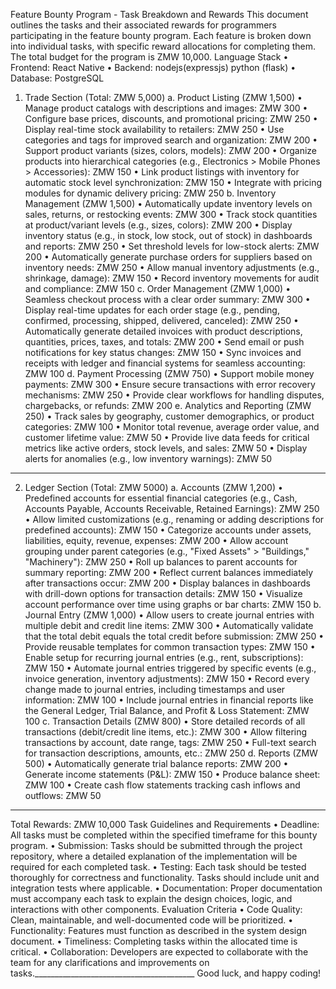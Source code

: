 Feature Bounty Program - Task Breakdown and Rewards
This document outlines the tasks and their associated rewards for programmers participating in the feature bounty program. Each feature is broken down into individual tasks, with specific reward allocations for completing them. The total budget for the program is ZMW 10,000.
Language Stack
•	Frontend: React Native
•	Backend: nodejs(expressjs) python (flask)
•	Database: PostgreSQL

1. Trade Section (Total: ZMW 5,000)
a. Product Listing (ZMW 1,500)
•	Manage product catalogs with descriptions and images: ZMW 300
•	Configure base prices, discounts, and promotional pricing: ZMW 250
•	Display real-time stock availability to retailers: ZMW 250
•	Use categories and tags for improved search and organization: ZMW 200
•	Support product variants (sizes, colors, models): ZMW 200
•	Organize products into hierarchical categories (e.g., Electronics > Mobile Phones > Accessories): ZMW 150
•	Link product listings with inventory for automatic stock level synchronization: ZMW 150
•	Integrate with pricing modules for dynamic delivery pricing: ZMW 250
b. Inventory Management (ZMW 1,500)
•	Automatically update inventory levels on sales, returns, or restocking events: ZMW 300
•	Track stock quantities at product/variant levels (e.g., sizes, colors): ZMW 200
•	Display inventory status (e.g., in stock, low stock, out of stock) in dashboards and reports: ZMW 250
•	Set threshold levels for low-stock alerts: ZMW 200
•	Automatically generate purchase orders for suppliers based on inventory needs: ZMW 250
•	Allow manual inventory adjustments (e.g., shrinkage, damage): ZMW 150
•	Record inventory movements for audit and compliance: ZMW 150
c. Order Management (ZMW 1,000)
•	Seamless checkout process with a clear order summary: ZMW 300
•	Display real-time updates for each order stage (e.g., pending, confirmed, processing, shipped, delivered, canceled): ZMW 250
•	Automatically generate detailed invoices with product descriptions, quantities, prices, taxes, and totals: ZMW 200
•	Send email or push notifications for key status changes: ZMW 150
•	Sync invoices and receipts with ledger and financial systems for seamless accounting: ZMW 100
d. Payment Processing (ZMW 750)
•	Support mobile money payments: ZMW 300
•	Ensure secure transactions with error recovery mechanisms: ZMW 250
•	Provide clear workflows for handling disputes, chargebacks, or refunds: ZMW 200
e. Analytics and Reporting (ZMW 250)
•	Track sales by geography, customer demographics, or product categories: ZMW 100
•	Monitor total revenue, average order value, and customer lifetime value: ZMW 50
•	Provide live data feeds for critical metrics like active orders, stock levels, and sales: ZMW 50
•	Display alerts for anomalies (e.g., low inventory warnings): ZMW 50
________________________________________
2. Ledger Section (Total: ZMW 5000)
a. Accounts (ZMW 1,200)
•	Predefined accounts for essential financial categories (e.g., Cash, Accounts Payable, Accounts Receivable, Retained Earnings): ZMW 250
•	Allow limited customizations (e.g., renaming or adding descriptions for predefined accounts): ZMW 150
•	Categorize accounts under assets, liabilities, equity, revenue, expenses: ZMW 200
•	Allow account grouping under parent categories (e.g., "Fixed Assets" > "Buildings," "Machinery"): ZMW 250
•	Roll up balances to parent accounts for summary reporting: ZMW 200
•	Reflect current balances immediately after transactions occur: ZMW 200
•	Display balances in dashboards with drill-down options for transaction details: ZMW 150
•	Visualize account performance over time using graphs or bar charts: ZMW 150
b. Journal Entry (ZMW 1,000)
•	Allow users to create journal entries with multiple debit and credit line items: ZMW 300
•	Automatically validate that the total debit equals the total credit before submission: ZMW 250
•	Provide reusable templates for common transaction types: ZMW 150
•	Enable setup for recurring journal entries (e.g., rent, subscriptions): ZMW 150
•	Automate journal entries triggered by specific events (e.g., invoice generation, inventory adjustments): ZMW 150
•	Record every change made to journal entries, including timestamps and user information: ZMW 100
•	Include journal entries in financial reports like the General Ledger, Trial Balance, and Profit & Loss Statement: ZMW 100
c. Transaction Details (ZMW 800)
•	Store detailed records of all transactions (debit/credit line items, etc.): ZMW 300
•	Allow filtering transactions by account, date range, tags: ZMW 250
•	Full-text search for transaction descriptions, amounts, etc.: ZMW 250
d. Reports (ZMW 500)
•	Automatically generate trial balance reports: ZMW 200
•	Generate income statements (P&L): ZMW 150
•	Produce balance sheet: ZMW 100
•	Create cash flow statements tracking cash inflows and outflows: ZMW 50
________________________________________
Total Rewards: ZMW 10,000
Task Guidelines and Requirements
•	Deadline: All tasks must be completed within the specified timeframe for this bounty program.
•	Submission: Tasks should be submitted through the project repository, where a detailed explanation of the implementation will be required for each completed task.
•	Testing: Each task should be tested thoroughly for correctness and functionality. Tasks should include unit and integration tests where applicable.
•	Documentation: Proper documentation must accompany each task to explain the design choices, logic, and interactions with other components.
Evaluation Criteria
•	Code Quality: Clean, maintainable, and well-documented code will be prioritized.
•	Functionality: Features must function as described in the system design document.
•	Timeliness: Completing tasks within the allocated time is critical.
•	Collaboration: Developers are expected to collaborate with the team for any clarifications and improvements on tasks.________________________________________
Good luck, and happy coding!

